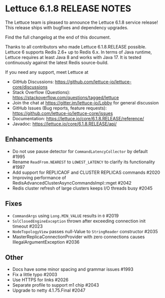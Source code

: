 Lettuce 6.1.8 RELEASE NOTES
==============================

The Lettuce team is pleased to announce the Lettuce 6.1.8 service release!
This release ships with bugfixes and dependency upgrades.

Find the full changelog at the end of this document.

Thanks to all contributors who made Lettuce 6.1.8.RELEASE possible. Lettuce 6 supports
Redis 2.6+ up to Redis 6.x. In terms of Java runtime, Lettuce requires at least Java 8 and
works with Java 17. It is tested continuously against the latest Redis source-build.

If you need any support, meet Lettuce at

* GitHub Discussions: https://github.com/lettuce-io/lettuce-core/discussions
* Stack Overflow (Questions): https://stackoverflow.com/questions/tagged/lettuce
* Join the chat at https://gitter.im/lettuce-io/Lobby for general discussion
* GitHub Issues (Bug reports, feature
  requests): https://github.com/lettuce-io/lettuce-core/issues
* Documentation: https://lettuce.io/core/6.1.8.RELEASE/reference/
* Javadoc: https://lettuce.io/core/6.1.8.RELEASE/api/

Enhancements
------------
* Do not use pause detector for `CommandLatencyCollector` by default #1995
* Rename `ReadFrom.NEAREST` to `LOWEST_LATENCY` to clarify its functionality #1997
* Add support for REPLICAOF and CLUSTER REPLICAS commands #2020
* Improving performance of RedisAdvancedClusterAsyncCommandsImpl::mget #2042
* Redis cluster refresh of large clusters keeps I/O threads busy #2045

Fixes
-----
* `CommandArgs` using `Long.MIN_VALUE` results in `0` #2019
* `SslClosedEngineException` thrown after exceeding connection init timeout #2023
* `NodeTopologyView` passes null-Value to `StringReader` constructor #2035
* MasterReplicaConnectionProvider with zero connections causes IllegalArgumentException #2036

Other
-----
* Docs have some minor spacing and grammar issues #1993
* Fix a little typo #2003
* Use HTTPS for links #2026
* Separate profile to support m1 chip #2043
* Upgrade to netty 4.1.75.Final #2047
